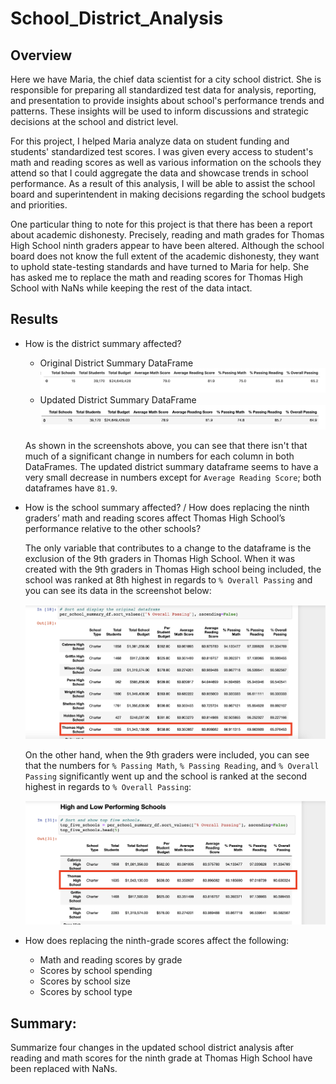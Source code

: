 # School_District_Analysis

## Overview
Here we have Maria, the chief data scientist for a city school district. She is responsible for preparing all standardized test data for analysis, reporting, and presentation to provide insights about school's performance trends and patterns. These insights will be used to inform discussions and strategic decisions at the school and district level.

For this project, I helped Maria analyze data on student funding and students' standardized test scores. I was given every access to student's math and reading scores as well as various information on the schools they attend so that I could aggregate the data and showcase trends in school performance. As a result of this analysis, I will be able to assist the school board and superintendent in making decisions regarding the school budgets and priorities.

One particular thing to note for this project is that there has been a report about academic dishonesty. Precisely, reading and math grades for Thomas High School ninth graders appear to have been altered. Although the school board does not know the full extent of the academic dishonesty, they want to uphold state-testing standards and have turned to Maria for help. She has asked me to replace the math and reading scores for Thomas High School with NaNs while keeping the rest of the data intact.  

## Results
- How is the district summary affected?

    - Original District Summary DataFrame
    ![](Resources/original_district_df.png)
    - Updated District Summary DataFrame
    ![](Resources/updated_district_df.png)

    As shown in the screenshots above, you can see that there isn't that much of a significant change in numbers for each column in both DataFrames. The updated district summary dataframe seems to have a very small decrease in numbers except for `Average Reading Score`; both dataframes have `81.9`.

- How is the school summary affected? / How does replacing the ninth graders’ math and reading scores affect Thomas High School’s performance relative to the other schools?

    The only variable that contributes to a change to the dataframe is the exclusion of the 9th graders in Thomas High School. When it was created with the 9th graders in Thomas High school being included, the school was ranked at 8th highest in regards to `% Overall Passing` and you can see its data in the screenshot below:

    ![](Resources/THS_8th.png)

    On the other hand, when the 9th graders were included, you can see that the numbers for `% Passing Math`, `% Passing Reading`, and `% Overall Passing` significantly went up and the school is ranked at the second highest in regards to `% Overall Passing`:

    ![](Resources/THS_2nd.png)

- How does replacing the ninth-grade scores affect the following:
    - Math and reading scores by grade
    - Scores by school spending
    - Scores by school size
    - Scores by school type

## Summary: 

Summarize four changes in the updated school district analysis after reading and math scores for the ninth grade at Thomas High School have been replaced with NaNs.

